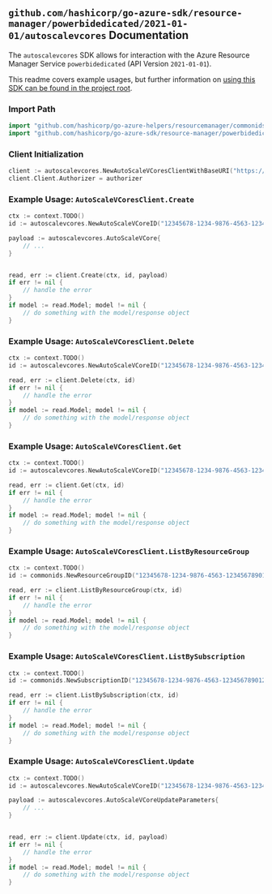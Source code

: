 
## `github.com/hashicorp/go-azure-sdk/resource-manager/powerbidedicated/2021-01-01/autoscalevcores` Documentation

The `autoscalevcores` SDK allows for interaction with the Azure Resource Manager Service `powerbidedicated` (API Version `2021-01-01`).

This readme covers example usages, but further information on [using this SDK can be found in the project root](https://github.com/hashicorp/go-azure-sdk/tree/main/docs).

### Import Path

```go
import "github.com/hashicorp/go-azure-helpers/resourcemanager/commonids"
import "github.com/hashicorp/go-azure-sdk/resource-manager/powerbidedicated/2021-01-01/autoscalevcores"
```


### Client Initialization

```go
client := autoscalevcores.NewAutoScaleVCoresClientWithBaseURI("https://management.azure.com")
client.Client.Authorizer = authorizer
```


### Example Usage: `AutoScaleVCoresClient.Create`

```go
ctx := context.TODO()
id := autoscalevcores.NewAutoScaleVCoreID("12345678-1234-9876-4563-123456789012", "example-resource-group", "autoScaleVCoreValue")

payload := autoscalevcores.AutoScaleVCore{
	// ...
}


read, err := client.Create(ctx, id, payload)
if err != nil {
	// handle the error
}
if model := read.Model; model != nil {
	// do something with the model/response object
}
```


### Example Usage: `AutoScaleVCoresClient.Delete`

```go
ctx := context.TODO()
id := autoscalevcores.NewAutoScaleVCoreID("12345678-1234-9876-4563-123456789012", "example-resource-group", "autoScaleVCoreValue")

read, err := client.Delete(ctx, id)
if err != nil {
	// handle the error
}
if model := read.Model; model != nil {
	// do something with the model/response object
}
```


### Example Usage: `AutoScaleVCoresClient.Get`

```go
ctx := context.TODO()
id := autoscalevcores.NewAutoScaleVCoreID("12345678-1234-9876-4563-123456789012", "example-resource-group", "autoScaleVCoreValue")

read, err := client.Get(ctx, id)
if err != nil {
	// handle the error
}
if model := read.Model; model != nil {
	// do something with the model/response object
}
```


### Example Usage: `AutoScaleVCoresClient.ListByResourceGroup`

```go
ctx := context.TODO()
id := commonids.NewResourceGroupID("12345678-1234-9876-4563-123456789012", "example-resource-group")

read, err := client.ListByResourceGroup(ctx, id)
if err != nil {
	// handle the error
}
if model := read.Model; model != nil {
	// do something with the model/response object
}
```


### Example Usage: `AutoScaleVCoresClient.ListBySubscription`

```go
ctx := context.TODO()
id := commonids.NewSubscriptionID("12345678-1234-9876-4563-123456789012")

read, err := client.ListBySubscription(ctx, id)
if err != nil {
	// handle the error
}
if model := read.Model; model != nil {
	// do something with the model/response object
}
```


### Example Usage: `AutoScaleVCoresClient.Update`

```go
ctx := context.TODO()
id := autoscalevcores.NewAutoScaleVCoreID("12345678-1234-9876-4563-123456789012", "example-resource-group", "autoScaleVCoreValue")

payload := autoscalevcores.AutoScaleVCoreUpdateParameters{
	// ...
}


read, err := client.Update(ctx, id, payload)
if err != nil {
	// handle the error
}
if model := read.Model; model != nil {
	// do something with the model/response object
}
```
